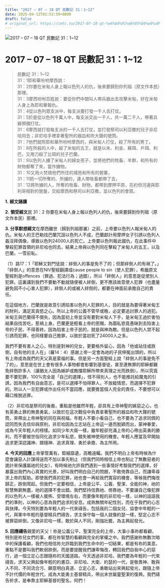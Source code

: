```yaml
---
title: "2017 – 07 – 18 QT 民數記 31：1~12"
date: 2025-04-12T01:53:59+0800
draft: false
# original_url: https://cmtc.tw/2017-07-18-qt-%e6%b0%91%e6%95%b8%e8%a8%98-31%ef%bc%9a112
---
```


![2017 – 07 – 18 QT 民數記 31：1\~12](/images/qt.jpg   "2017 – 07 – 18 QT 民數記 31：1\~12")

# 2017 – 07 – 18 QT 民數記 31：1\~12

> 民數記 31：1\~12  
> 31：1耶和華吩咐摩西說：  
> 31：2你要在米甸人身上報以色列人的仇，後來要歸到你列祖（原文作本民）那裡。  
> 31：3摩西吩咐百姓說：要從你們中間叫人帶兵器出去攻擊米甸，好在米甸人身上為耶和華報仇。  
> 31：4從以色列眾支派中，每支派要打發一千人去打仗。  
> 31：5於是從以色列千萬人中，每支派交出一千人，共一萬二千人，帶著兵器預備打仗。  
> 31：6摩西就打發每支派的一千人去打仗，並打發祭司以利亞撒的兒子非尼哈同去；非尼哈手裡拿著聖所的器皿和吹大聲的號筒。  
> 31：7他們就照耶和華所吩咐摩西的，與米甸人打仗，殺了所有的男丁。  
> 31：8在所殺的人中，殺了米甸的五王，就是以未、利金、蘇珥、戶珥、利巴，又用刀殺了比珥的兒子巴蘭。  
> 31：9以色列人擄了米甸人的婦女孩子，並將他們的牲畜、羊群，和所有的財物都奪了來，當作擄物，  
> 31：10又用火焚燒他們所住的城邑和所有的營寨，  
> 31：11把一切所奪的、所擄的，連人帶牲畜都帶了去，  
> 31：12將所擄的人，所奪的牲畜、財物，都帶到摩押平原，在約但河邊與耶利哥相對的營盤，交給摩西和祭司以利亞撒，並以色列的會眾。

**1.** **經文誦讀**

**2.** **領受經文**民 31：2 你要在米甸人身上報以色列人的仇，後來要歸到你列祖（原文作本民）那裡。

**3. 分享默想經文**在摩西離世（歸到列祖那裏）之前，上帝要以色列人報米甸人的仇。米甸人的王巴勒找巴蘭咒詛以色列人不成，巴蘭獻計用摩押女子引誘以色列人姦淫拜偶像，導致以色列24000人的死亡。上帝要以色列報此國仇，在此事件中擊殺犯罪首領的非尼哈也同去，結果上帝與以色列同在擊殺了米甸人的五王，以及巴蘭，一雪前恥。

（1）路17：1「耶穌又對門徒說：絆倒人的事是免不了的；但那絆倒人的有禍了。」「絆倒人」的意思在NIV聖經翻譯成cause people to sin（使人犯罪），希臘原文聖經則是offences（罪過、犯法行為；過錯），所以「絆倒人」的意思是促使別人犯罪。這裏講到我們不要動不動就隨便被人絆倒，更不應該故意使人犯罪（也盡量避免因不小心害人犯罪），絆倒人的或被人絆倒的，都要在神面前承擔自己的責任。

在這個地方，巴蘭就是故意引誘陷害以色列人犯罪的人，目的就是為要得著米甸王的財利，滿足其貪慾之心。所以上帝的公義不管早或晚，必定要追討罪人的過犯。米甸王與巴蘭得不償失，因為當初上帝並沒有要對米甸人下手，是米甸王過於害怕結果自找苦吃，惹禍上身。巴蘭更是輕看上帝的恩賜，為圖私慾竟愚昧到去陷害上帝的子民，不得善終。因為陷害上帝子民的，就是與神為敵。但是以色列人禁不起引誘而犯罪，也同樣要自己擔罪，以致於當初死了24000人之多。

我們不要有害人之心，特別是對神的兒女，更要格外留心，因為「他或站住或跌倒，自有他的主人在」（羅14：4）感謝上帝一定會為祂的子民伸冤出頭的，所以有上帝成為我們的天父真是蒙福的事。但是另一方面聖經上說「絆倒人的事是免不了的」，意思是在世上會有很多人事物都會影響到基督徒，甚至連無罪的耶穌都難免絆倒許多人（讓猶太人因為嫉妒或敵擋耶穌所帶來真理之光而跌倒）。所以究竟要不要犯罪，100%完全是「自己的選擇」，怪不得別人，也不能推託給魔鬼的引誘，因為我們有自由意志，是可以選擇不怕得罪人，不放縱情慾，而選擇不犯罪的。所以人一旦犯罪或作出任何不當回應，就要擔當個人完全的責任，不要想可以藉口推脫逃罪。

（2）非尼哈是祭司的後裔，重點是他雖然年輕，卻具有上帝神聖的嫉惡之心，也有英勇止罪的無畏勇氣，以致於在這次戰役中負責拿著聖所的器皿和吹大聲的號筒，來帶出上帝神聖的同在與祝福。年輕人不要小看自己，也不要為了追求同儕的認同而失去信仰與原則，非尼哈因為立志站在上帝這一邊而脫穎而出，蒙神眷愛，成為今天年輕人的榜樣。如同少年大衛一樣，雖年輕卻充滿上帝的心帶出英勇的勝利，而不要被世俗同化追求少年私慾，錯失被神使用的機會。年輕人應當及早開始追求更深認識神、跟隨神、追求真理、勇於承擔、為主所用。

**4. 今天的回應**上帝掌管萬有，鉅細靡遺，高瞻遠矚。我們不明白上帝有時候為什麼會讓惡人計謀得逞而不加以事先制止（但我們同時相信上帝也制止了無數惡者的詭計來保護屬祂的兒女），有時候祂允許我們遇到一些事情好考驗我們的選擇，好暴露出我們內心真實的光景，好叫我們明白自己的問題，不敢倚靠自己，而謙卑尋求上帝的幫助。即使我們真的犯罪，祂也會一再給我們寬容的機會，等候我們悔改歸正，跌倒爬起。但我們一定要相信，上帝是公平、公義、聖潔、全能的神，祂的智慧無窮無盡，祂的選擇不會出錯。我們堅持信靠祂、倚靠祂，不要讓自己像犯罪的以色列人一樣被人擺佈、受環境左右，而要像年輕的非尼哈一樣，以神的話語我們的準則，以神的心意為我們追求的安息。成熟無關年紀性別，而在乎我們的心志與抉擇。今天特別要為年輕人的一代來禱告，包括我的二個女兒、協會中年輕的一代，與軍中年輕的基督精兵們禱告，求主保守每一個人就像約瑟一樣，堅定心志不被罪惡絆倒，又像非尼哈一樣，敢於與人不同，剛強壯膽，為主興起發光。

**5. 回應禱告**親愛的天父！祢是公義公平、聖潔完全的上帝，大事小事祢都看顧，特別是祢兒女們的事，都在祢智慧的看顧與完全的掌權之中。我們感謝祢無數次暗中的保護看顧，我們也相信祢允許臨到我們生命中的一切結果，都是有祢的美意。重點不是要叫我們軟弱跌倒，而是要提醒我們謙卑悔改，轉回我們自我中心的惡行，過一個立定心志跟隨祢的天國道路。今天透過非尼哈，我們要為年輕的一代來禱告，求天父興起像年輕的約書亞、非尼哈、大衛、約瑟的一代，是敬畏神、敢與人不同，不同流合污、願意明白真道、立定心志，勇敢站出來興起發光，跟隨上帝不計代價的年輕世代，成為大能勇士基督精兵，帶出末世屬靈聖潔的復興。我們禱告祈求，是奉靠主耶穌基督的聖名，阿們！